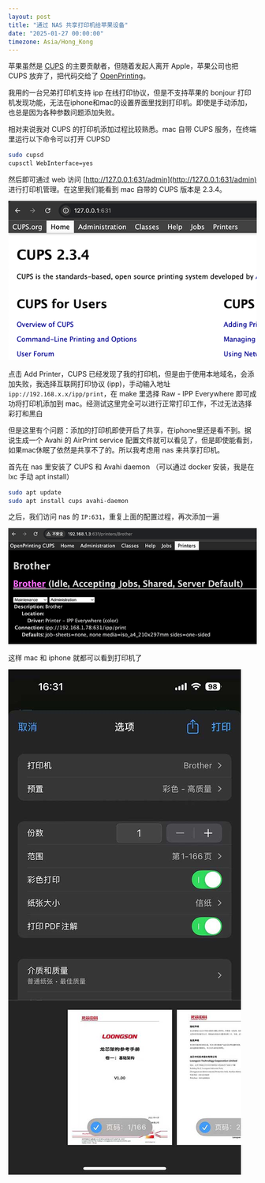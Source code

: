 ```yaml
---
layout: post
title: "通过 NAS 共享打印机给苹果设备"
date: "2025-01-27 00:00:00"
timezone: Asia/Hong_Kong
---
```



苹果虽然是 [CUPS](https://www.cups.org/) 的主要贡献者，但随着发起人离开 Apple，苹果公司也把 CUPS 放弃了，把代码交给了 [OpenPrinting](https://openprinting.github.io/cups/)。

我用的一台兄弟打印机支持 ipp 在线打印协议，但是不支持苹果的 bonjour 打印机发现功能，无法在iphone和mac的设置界面里找到打印机。即使是手动添加，也总是因为各种参数问题添加失败。

相对来说我对 CUPS 的打印机添加过程比较熟悉。mac 自带 CUPS 服务，在终端里运行以下命令可以打开 CUPSD

```sh
sudo cupsd
cupsctl WebInterface=yes
```

然后即可通过 web 访问 [http://127.0.0.1:631/admin](http://127.0.0.1:631/admin) 进行打印机管理。在这里我们能看到 mac 自带的 CUPS 版本是 2.3.4。

![Apple CUPS](/img/apple_cups.png "Apple CUPS")

点击 Add Printer，CUPS 已经发现了我的打印机，但是由于使用本地域名，会添加失败，我选择互联网打印协议 (ipp)，手动输入地址 `ipp://192.168.x.x/ipp/print`，在 make 里选择 Raw - IPP Everywhere 即可成功将打印机添加到 mac。经测试这里完全可以进行正常打印工作，不过无法选择彩打和黑白

但是这里有个问题：添加的打印机即使开启了共享，在iphone里还是看不到。据说生成一个 Avahi 的 AirPrint service 配置文件就可以看见了，但是即使能看到，如果mac休眠了依然是共享不了的。所以我考虑用 nas 来共享打印机。

首先在 nas 里安装了 CUPS 和 Avahi daemon （可以通过 docker 安装，我是在 lxc 手动 apt install）
```sh
sudo apt update
sudo apt install cups avahi-daemon
```

之后，我们访问 nas 的 `IP:631`，重复上面的配置过程，再次添加一遍

![CUPS printer](/img/cups_printer.png "CUPS 添加打印机")

这样 mac 和 iphone 就都可以看到打印机了

![iPhone print](/img/iphone_print.jpg "iPhone 连接打印机")